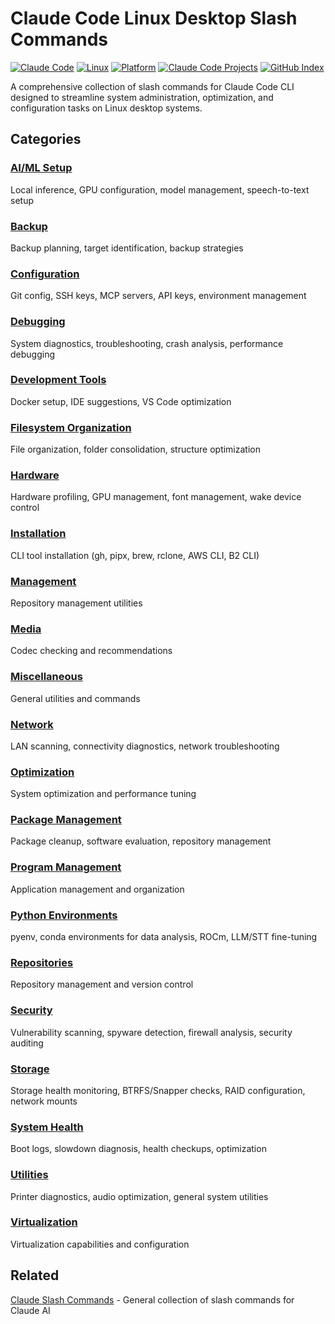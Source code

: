 # Claude Code Linux Desktop Slash Commands

[![Claude Code](https://img.shields.io/badge/Claude%20Code-Compatible-8A2BE2?logo=anthropic&logoColor=white)](https://claude.com/claude-code)
[![Linux](https://img.shields.io/badge/Linux-Desktop-FCC624?logo=linux&logoColor=black)](https://www.linux.org/)
[![Platform](https://img.shields.io/badge/Platform-Ubuntu%2025.04+-E95420?logo=ubuntu&logoColor=white)](https://ubuntu.com/)
[![Claude Code Projects](https://img.shields.io/badge/Claude%20Code-Projects%20Index-8A2BE2?logo=anthropic&logoColor=white)](https://github.com/danielrosehill/Claude-Code-Repos-Index)
[![GitHub Index](https://img.shields.io/badge/GitHub-Master%20Index-181717?logo=github&logoColor=white)](https://github.com/danielrosehill/Github-Master-Index)

A comprehensive collection of slash commands for Claude Code CLI designed to streamline system administration, optimization, and configuration tasks on Linux desktop systems.

## Categories

### [AI/ML Setup](./ai-setup)
Local inference, GPU configuration, model management, speech-to-text setup

### [Backup](./backup)
Backup planning, target identification, backup strategies

### [Configuration](./configuration)
Git config, SSH keys, MCP servers, API keys, environment management

### [Debugging](./debugging)
System diagnostics, troubleshooting, crash analysis, performance debugging

### [Development Tools](./development-tools)
Docker setup, IDE suggestions, VS Code optimization

### [Filesystem Organization](./filesystem-organization)
File organization, folder consolidation, structure optimization

### [Hardware](./hardware)
Hardware profiling, GPU management, font management, wake device control

### [Installation](./installation)
CLI tool installation (gh, pipx, brew, rclone, AWS CLI, B2 CLI)

### [Management](./mgmt)
Repository management utilities

### [Media](./media)
Codec checking and recommendations

### [Miscellaneous](./misc)
General utilities and commands

### [Network](./network)
LAN scanning, connectivity diagnostics, network troubleshooting

### [Optimization](./optimisation)
System optimization and performance tuning

### [Package Management](./package-management)
Package cleanup, software evaluation, repository management

### [Program Management](./program-management)
Application management and organization

### [Python Environments](./python-environments)
pyenv, conda environments for data analysis, ROCm, LLM/STT fine-tuning

### [Repositories](./repositories)
Repository management and version control

### [Security](./security)
Vulnerability scanning, spyware detection, firewall analysis, security auditing

### [Storage](./storage)
Storage health monitoring, BTRFS/Snapper checks, RAID configuration, network mounts

### [System Health](./system-health)
Boot logs, slowdown diagnosis, health checkups, optimization

### [Utilities](./utilities)
Printer diagnostics, audio optimization, general system utilities

### [Virtualization](./virtualization)
Virtualization capabilities and configuration

## Related

[Claude Slash Commands](https://github.com/danielrosehill/Claude-Slash-Commands) - General collection of slash commands for Claude AI
